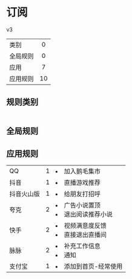 # 订阅

v3

|||
| - |:-:|
|类别|0|
|全局规则|0|
|应用|7|
|应用规则|10|

## 规则类别

|||
| - |:-:|


## 全局规则



## 应用规则

||||
| - |:-:|-|
|QQ|1|<li>加入鹅毛集市|
|抖音|1|<li>直播游戏推荐|
|抖音火山版|1|<li>给朋友打招呼|
|夸克|2|<li>广告小说置顶<li>退出阅读推荐小说|
|快手|2|<li>视频满意度反馈<li>直接退出直播间|
|脉脉|2|<li>补充工作信息<li>通知|
|支付宝|1|<li>添加到首页-经常使用|
